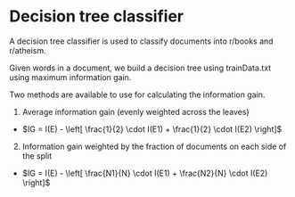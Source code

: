 # Decision tree classifier

A decision tree classifier is used to classify documents into r/books and r/atheism.

Given words in a document, we build a decision tree using trainData.txt using maximum information gain.

Two methods are available to use for calculating the information gain.

1. Average information gain (evenly weighted across the leaves)
   
- $IG = I(E) - \left[ \frac{1}{2} \cdot I(E1) + \frac{1}{2} \cdot I(E2) \right]$

2. Information gain weighted by the fraction of documents on each side of the split

- $IG = I(E) - \left[ \frac{N1}{N} \cdot I(E1) + \frac{N2}{N} \cdot I(E2) \right]$

